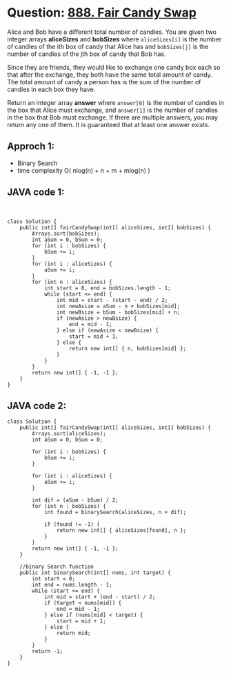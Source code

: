 # Question: [888. Fair Candy Swap](https://leetcode.com/problems/fair-candy-swap/)
  
Alice and Bob have a different total number of candies. You are given two integer arrays **aliceSizes** and **bobSizes** where `aliceSizes[i]` is the number of candies of the ith box of candy that Alice has and `bobSizes[j]` is the number of candies of the jth box of candy that Bob has.  

Since they are friends, they would like to exchange one candy box each so that after the exchange, they both have the same total amount of candy. The total amount of candy a person has is the sum of the number of candies in each box they have.  

Return an integer array **answer** where `answer[0]` is the number of candies in the box that Alice must exchange, and `answer[1]` is the number of candies in the box that Bob must exchange. If there are multiple answers, you may return any one of them. It is guaranteed that at least one answer exists.  

## Approch 1:  

* Binary Search
* time complexity O( nlog(n) + n + m + mlog(n) )

## JAVA code 1:
<br>

    class Solution {
        public int[] fairCandySwap(int[] aliceSizes, int[] bobSizes) {
            Arrays.sort(bobSizes);
            int aSum = 0, bSum = 0;
            for (int i : bobSizes) {
                bSum += i;
            }
            for (int i : aliceSizes) {
                aSum += i;
            }
            for (int n : aliceSizes) {
                int start = 0, end = bobSizes.length - 1;
                while (start <= end) {
                    int mid = start - (start - end) / 2;
                    int newAsize = aSum - n + bobSizes[mid];
                    int newBsize = bSum - bobSizes[mid] + n;
                    if (newAsize > newBsize) {
                        end = mid - 1;
                    } else if (newAsize < newBsize) {
                        start = mid + 1;
                    } else {
                        return new int[] { n, bobSizes[mid] };
                    }
                }
            }
            return new int[] { -1, -1 };
        }
    }

## JAVA code 2:
  
    class Solution {
        public int[] fairCandySwap(int[] aliceSizes, int[] bobSizes) {
            Arrays.sort(aliceSizes);
            int aSum = 0, bSum = 0;
            
            for (int i : bobSizes) {
                bSum += i;
            }

            for (int i : aliceSizes) {
                aSum += i;
            }

            int dif = (aSum - bSum) / 2;
            for (int n : bobSizes) {
                int found = binarySearch(aliceSizes, n + dif);
                
                if (found != -1) {
                    return new int[] { aliceSizes[found], n };
                }
            }
            return new int[] { -1, -1 };
        }

        //binary Search function
        public int binarySearch(int[] nums, int target) {
            int start = 0;
            int end = nums.length - 1;
            while (start <= end) {
                int mid = start + (end - start) / 2;
                if (target < nums[mid]) {
                    end = mid - 1;
                } else if (nums[mid] < target) {
                    start = mid + 1;
                } else {
                    return mid;
                }
            }
            return -1;
        }
    }